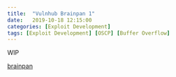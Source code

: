 ```yaml
---
title:  "Vulnhub Brainpan 1"
date:   2019-10-18 12:15:00
categories: [Exploit Development]
tags: [Exploit Development] [OSCP] [Buffer Overflow]
---
```


WIP

[brainpan][brainpan]

[brainpan]: https://www.vulnhub.com/entry/brainpan-1,51/

